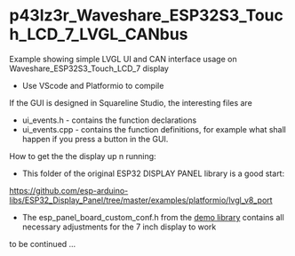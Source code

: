 # p43lz3r_Waveshare_ESP32S3_Touch_LCD_7_LVGL_CANbus
Example showing simple LVGL UI and CAN interface usage on Waveshare_ESP32S3_Touch_LCD_7 display

- Use VScode and Platformio to compile

If the GUI is designed in Squareline Studio, the interesting files are
- ui_events.h - contains the function declarations
- ui_events.cpp - contains the function definitions, for example what shall happen if you press a button in the GUI.

How to get the the display up n running:
- This folder of the original ESP32 DISPLAY PANEL library is a good start:

https://github.com/esp-arduino-libs/ESP32_Display_Panel/tree/master/examples/platformio/lvgl_v8_port

- The esp_panel_board_custom_conf.h from the [demo library](https://files.waveshare.com/wiki/ESP32-S3-Touch-LCD-7/ESP32-S3-Touch-LCD-7-Demo.zip) contains all necessary adjustments for the 7 inch display to work

to be continued ...
